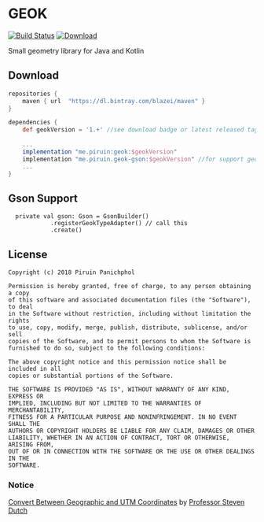# GEOK
[![Build Status](https://travis-ci.org/piruin/geok.svg?branch=master)](https://travis-ci.org/piruin/geok)
[![Download](https://api.bintray.com/packages/blazei/maven/geok-gson/images/download.svg) ](https://bintray.com/blazei/maven/geok-gson/_latestVersion)

Small geometry library for Java and Kotlin

## Download

```groovy
repositories {
    maven { url  "https://dl.bintray.com/blazei/maven" }
}

dependencies {
    def geokVersion = '1.+' //see download badge or latest released tag
    
    ...
    implementation "me.piruin:geok:$geokVersion"
    implementation "me.piruin.geok-gson:$geokVersion" //for support geojson with gson library
    ...
}
```

## Gson Support

```
  private val gson: Gson = GsonBuilder()
            .registerGeokTypeAdapter() // call this
            .create()
```



## License

    Copyright (c) 2018 Piruin Panichphol
    
    Permission is hereby granted, free of charge, to any person obtaining a copy
    of this software and associated documentation files (the "Software"), to deal
    in the Software without restriction, including without limitation the rights
    to use, copy, modify, merge, publish, distribute, sublicense, and/or sell
    copies of the Software, and to permit persons to whom the Software is
    furnished to do so, subject to the following conditions:
    
    The above copyright notice and this permission notice shall be included in all
    copies or substantial portions of the Software.
    
    THE SOFTWARE IS PROVIDED "AS IS", WITHOUT WARRANTY OF ANY KIND, EXPRESS OR
    IMPLIED, INCLUDING BUT NOT LIMITED TO THE WARRANTIES OF MERCHANTABILITY,
    FITNESS FOR A PARTICULAR PURPOSE AND NONINFRINGEMENT. IN NO EVENT SHALL THE
    AUTHORS OR COPYRIGHT HOLDERS BE LIABLE FOR ANY CLAIM, DAMAGES OR OTHER
    LIABILITY, WHETHER IN AN ACTION OF CONTRACT, TORT OR OTHERWISE, ARISING FROM,
    OUT OF OR IN CONNECTION WITH THE SOFTWARE OR THE USE OR OTHER DEALINGS IN THE
    SOFTWARE.

### Notice
[Convert Between Geographic and UTM Coordinates](http://www.uwgb.edu/dutchs/UsefulData/ConvertUTMNoOZ.HTM) by [Professor Steven Dutch](http://www.uwgb.edu/dutchs/index.htm)
